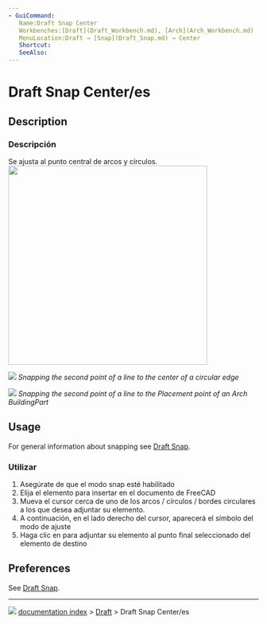 ```yaml
---
- GuiCommand:
   Name:Draft Snap Center
   Workbenches:[Draft](Draft_Workbench.md), [Arch](Arch_Workbench.md)
   MenuLocation:Draft → [Snap](Draft_Snap.md) → Center
   Shortcut:
   SeeAlso:
---
```


# Draft Snap Center/es


</div>

## Description


<div class="mw-translate-fuzzy">

### Descripción

Se ajusta al punto central de arcos y círculos.<img alt="" src=images/Draft_Snap_Center.png  style="width:400px;">


</div>

![](images/Draft_Snap_Center_example_arc.png ) 
*Snapping the second point of a line to the center of a circular edge*

![](images/Draft_Snap_Center_example_buildingpart.png ) 
*Snapping the second point of a line to the Placement point of an Arch BuildingPart*

## Usage

For general information about snapping see [Draft Snap](Draft_Snap.md).


<div class="mw-translate-fuzzy">

### Utilizar

1.  Asegúrate de que el modo snap esté habilitado
2.  Elija el elemento para insertar en el documento de FreeCAD
3.  Mueva el cursor cerca de uno de los arcos / círculos / bordes circulares a los que desea adjuntar su elemento.
4.  A continuación, en el lado derecho del cursor, aparecerá el símbolo del modo de ajuste
5.  Haga clic en para adjuntar su elemento al punto final seleccionado del elemento de destino


</div>

## Preferences

See [Draft Snap](Draft_Snap#Preferences.md).



---
![](images/Button_right.svg) [documentation index](../README.md) > [Draft](Draft_Workbench.md) > Draft Snap Center/es
